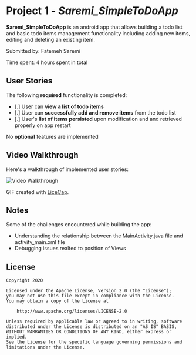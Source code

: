# Project 1 - *Saremi_SimpleToDoApp*

**Saremi_SimpleToDoApp** is an android app that allows building a todo list and basic todo items management functionality including adding new items, editing and deleting an existing item.

Submitted by: Fatemeh Saremi

Time spent: 4 hours spent in total

## User Stories

The following **required** functionality is completed:

* [.] User can **view a list of todo items**
* [.] User can **successfully add and remove items** from the todo list
* [.] User's **list of items persisted** upon modification and and retrieved properly on app restart

No **optional** features are implemented

## Video Walkthrough

Here's a walkthrough of implemented user stories:

<img src='http://i.imgur.com/link/to/your/gif/file.gif' title='Video Walkthrough' width='' alt='Video Walkthrough' />

GIF created with [LiceCap](http://www.cockos.com/licecap/).

## Notes

Some of the challenges encountered while building the app:
* Understanding the relationship between the MainActivity.java file and activity_main.xml file
* Debugging issues realted to position of Views

## License

    Copyright 2020

    Licensed under the Apache License, Version 2.0 (the "License");
    you may not use this file except in compliance with the License.
    You may obtain a copy of the License at

        http://www.apache.org/licenses/LICENSE-2.0

    Unless required by applicable law or agreed to in writing, software
    distributed under the License is distributed on an "AS IS" BASIS,
    WITHOUT WARRANTIES OR CONDITIONS OF ANY KIND, either express or implied.
    See the License for the specific language governing permissions and
    limitations under the License.